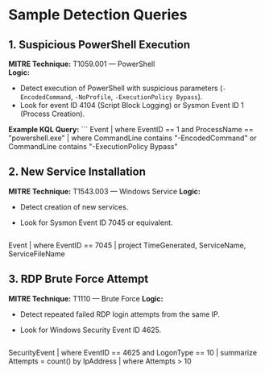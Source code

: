 # Sample Detection Queries

## 1. Suspicious PowerShell Execution
**MITRE Technique:** T1059.001 — PowerShell  
**Logic:**
- Detect execution of PowerShell with suspicious parameters (`-EncodedCommand`, `-NoProfile`, `-ExecutionPolicy Bypass`).
- Look for event ID 4104 (Script Block Logging) or Sysmon Event ID 1 (Process Creation).

**Example KQL Query:**
    ```
    Event
    | where EventID == 1 and ProcessName == "powershell.exe"
    | where CommandLine contains "-EncodedCommand" or CommandLine contains "-ExecutionPolicy Bypass"

## 2. New Service Installation
**MITRE Technique:** T1543.003 — Windows Service
**Logic:**
- Detect creation of new services.
- Look for Sysmon Event ID 7045 or equivalent.

  ```kql
Event
| where EventID == 7045
| project TimeGenerated, ServiceName, ServiceFileName

## 3. RDP Brute Force Attempt
**MITRE Technique:** T1110 — Brute Force
**Logic:**
- Detect repeated failed RDP login attempts from the same IP.
- Look for Windows Security Event ID 4625.

  ```kql
SecurityEvent
| where EventID == 4625 and LogonType == 10
| summarize Attempts = count() by IpAddress
| where Attempts > 10

